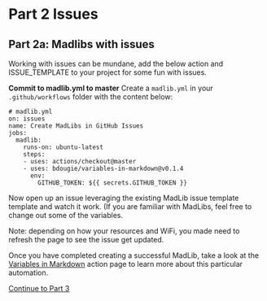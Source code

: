 
# Part 2 Issues 

## Part 2a: Madlibs with issues 
Working with issues can be mundane, add the below action and ISSUE_TEMPLATE to your project for some fun with issues.

**Commit to madlib.yml to master**
Create a `madlib.yml`  in your `.github/workflows` folder with the content below:


    # madlib.yml
    on: issues
    name: Create MadLibs in GitHub Issues
    jobs:
      madlib:
        runs-on: ubuntu-latest
        steps:
        - uses: actions/checkout@master
        - uses: bdougie/variables-in-markdown@v0.1.4
          env:
            GITHUB_TOKEN: ${{ secrets.GITHUB_TOKEN }}

Now open up an issue leveraging the existing MadLib issue template template and watch it work. (If you are familiar with MadLibs, feel free to change out some of the variables.

Note:  depending on how your resources and WiFi, you made need to refresh the page to see the issue get updated. 

Once you have completed creating a successful MadLib, take a look at the [Variables in Markdown](https://github.com/marketplace/actions/variables-in-markdown) action page to learn more about this particular automation.

[Continue to Part 3](part3-ci.md)
